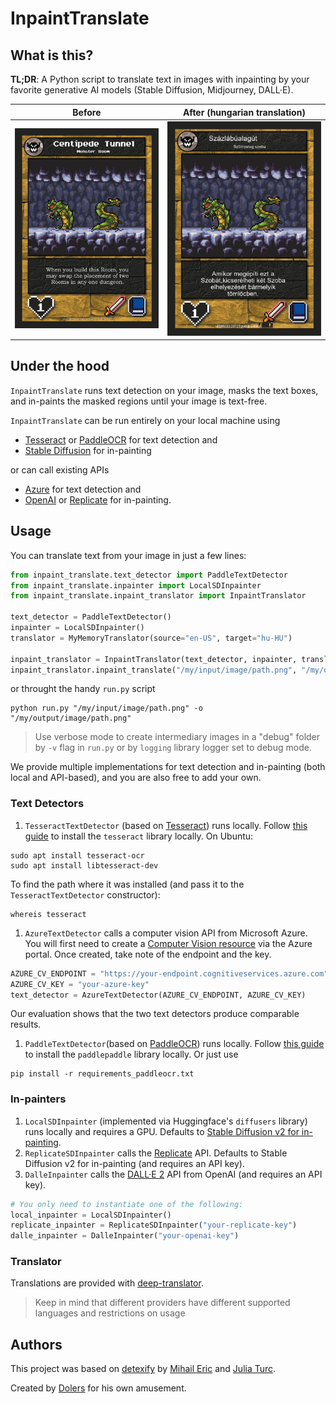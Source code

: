 # InpaintTranslate

## What is this?

**TL;DR**: A Python script to translate text in images with inpainting by your favorite generative AI models (Stable Diffusion, Midjourney, DALL·E).

| Before                      | After (hungarian translation)                                 |
|-----------------------------|----------------------------------------|
| <img src="example/centipede.png" alt="before" width="400"/> | <img src="example/out.png" alt="after" width="400"/> |

## Under the hood

`InpaintTranslate` runs text detection on your image, masks the text boxes, and in-paints the masked regions
until your image is text-free.

`InpaintTranslate` can be run entirely on your local machine using

* [Tesseract](https://github.com/tesseract-ocr/tesseract) or [PaddleOCR](https://github.com/PaddlePaddle/PaddleOCR) for text detection and
* [Stable Diffusion](https://huggingface.co/stabilityai/stable-diffusion-2-inpainting) for in-painting

or can call existing APIs

* [Azure](https://azure.microsoft.com/en-us/products/cognitive-services/computer-vision/) for text detection and
* [OpenAI](https://openai.com/dall-e-2/) or [Replicate](https://replicate.com/) for in-painting.

## Usage

You can translate text from your image in just a few lines:

```python
from inpaint_translate.text_detector import PaddleTextDetector
from inpaint_translate.inpainter import LocalSDInpainter
from inpaint_translate.inpaint_translator import InpaintTranslator

text_detector = PaddleTextDetector()
inpainter = LocalSDInpainter()
translator = MyMemoryTranslator(source="en-US", target="hu-HU")

inpaint_translator = InpaintTranslator(text_detector, inpainter, translator)
inpaint_translator.inpaint_translate("/my/input/image/path.png", "/my/output/image/path.png")
```

or throught the handy `run.py` script

```commandline
python run.py "/my/input/image/path.png" -o "/my/output/image/path.png"
```

> Use verbose mode to create intermediary images in a "debug" folder by `-v` flag in `run.py` or by `logging` library logger set to debug mode.

We provide multiple implementations for text detection and in-painting (both local and API-based), and you are also free to add your own.

### Text Detectors

1. `TesseractTextDetector` (based on [Tesseract](https://github.com/tesseract-ocr/tesseract)) runs locally.
Follow [this guide](https://tesseract-ocr.github.io/tessdoc/Installation.html) to install the `tesseract` library locally. On Ubuntu:

```commandline
sudo apt install tesseract-ocr
sudo apt install libtesseract-dev
```

To find the path where it was installed (and pass it to the `TesseractTextDetector` constructor):

```commandline
whereis tesseract
```

1. `AzureTextDetector` calls a computer vision API from Microsoft Azure. You will first need to create a
[Computer Vision resource](https://portal.azure.com/#create/Microsoft.CognitiveServicesComputerVision) via the Azure
portal. Once created, take note of the endpoint and the key.

```python
AZURE_CV_ENDPOINT = "https://your-endpoint.cognitiveservices.azure.com"
AZURE_CV_KEY = "your-azure-key"
text_detector = AzureTextDetector(AZURE_CV_ENDPOINT, AZURE_CV_KEY)
```

Our evaluation shows that the two text detectors produce comparable results.

1. `PaddleTextDetector`(based on [PaddleOCR](https://github.com/PaddlePaddle/PaddleOCR)) runs locally.
Follow [this guide](https://github.com/PaddlePaddle/PaddleOCR/blob/main/docs/quick_start.en.md) to install the `paddlepaddle` library locally.
Or just use

```commandline
pip install -r requirements_paddleocr.txt
```

### In-painters

1. `LocalSDInpainter` (implemented via Huggingface's `diffusers` library) runs locally and requires a GPU. Defaults to
[Stable Diffusion v2 for in-painting](https://huggingface.co/stabilityai/stable-diffusion-2-inpainting).
2. `ReplicateSDInpainter` calls the [Replicate](https://replicate.com) API. Defaults to Stable Diffusion v2 for
in-painting (and requires an API key).
3. `DalleInpainter` calls the [DALL·E 2](https://labs.openai.com) API from OpenAI (and requires an API key).

```python
# You only need to instantiate one of the following:
local_inpainter = LocalSDInpainter()
replicate_inpainter = ReplicateSDInpainter("your-replicate-key")
dalle_inpainter = DalleInpainter("your-openai-key")
```

### Translator

Translations are provided with [deep-translator](https://github.com/nidhaloff/deep-translator).
> Keep in mind that different providers have different supported languages and restrictions on usage

## Authors

This project was based on [detexify](https://github.com/iuliaturc/detextify) by [Mihail Eric](https://twitter.com/mihail_eric) and [Julia Turc](https://twitter.com/juliarturc).

Created by [Dolers](https://github.com/Dolers) for his own amusement.
